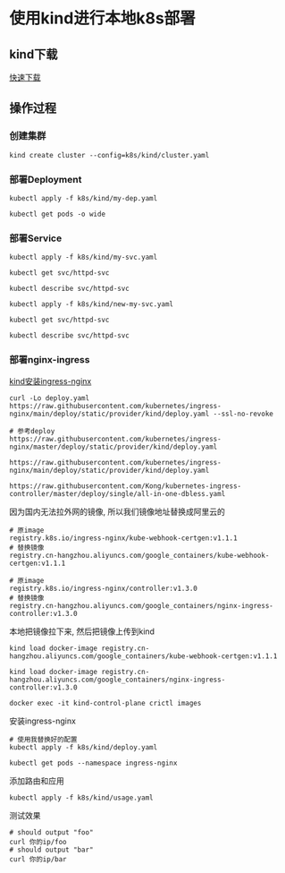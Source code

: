 # 使用kind进行本地k8s部署

## kind下载
[快速下载](https://kind.sigs.k8s.io/docs/user/quick-start/#installation)


## 操作过程

### 创建集群

```
kind create cluster --config=k8s/kind/cluster.yaml
```

### 部署Deployment

```
kubectl apply -f k8s/kind/my-dep.yaml

kubectl get pods -o wide
```

### 部署Service

```
kubectl apply -f k8s/kind/my-svc.yaml

kubectl get svc/httpd-svc

kubectl describe svc/httpd-svc

kubectl apply -f k8s/kind/new-my-svc.yaml

kubectl get svc/httpd-svc

kubectl describe svc/httpd-svc
```

### 部署nginx-ingress
[kind安装ingress-nginx](https://kind.sigs.k8s.io/docs/user/ingress/#ingress-nginx)


```
curl -Lo deploy.yaml https://raw.githubusercontent.com/kubernetes/ingress-nginx/main/deploy/static/provider/kind/deploy.yaml --ssl-no-revoke

# 参考deploy
https://raw.githubusercontent.com/kubernetes/ingress-nginx/master/deploy/static/provider/kind/deploy.yaml

https://raw.githubusercontent.com/kubernetes/ingress-nginx/main/deploy/static/provider/kind/deploy.yaml

https://raw.githubusercontent.com/Kong/kubernetes-ingress-controller/master/deploy/single/all-in-one-dbless.yaml

```

因为国内无法拉外网的镜像, 所以我们镜像地址替换成阿里云的

```
# 原image
registry.k8s.io/ingress-nginx/kube-webhook-certgen:v1.1.1
# 替换镜像
registry.cn-hangzhou.aliyuncs.com/google_containers/kube-webhook-certgen:v1.1.1

# 原image
registry.k8s.io/ingress-nginx/controller:v1.3.0
# 替换镜像
registry.cn-hangzhou.aliyuncs.com/google_containers/nginx-ingress-controller:v1.3.0
```

本地把镜像拉下来, 然后把镜像上传到kind

```
kind load docker-image registry.cn-hangzhou.aliyuncs.com/google_containers/kube-webhook-certgen:v1.1.1

kind load docker-image registry.cn-hangzhou.aliyuncs.com/google_containers/nginx-ingress-controller:v1.3.0

docker exec -it kind-control-plane crictl images
```

安装ingress-nginx

```
# 使用我替换好的配置
kubectl apply -f k8s/kind/deploy.yaml

kubectl get pods --namespace ingress-nginx
```

添加路由和应用

```
kubectl apply -f k8s/kind/usage.yaml
```

测试效果

```
# should output "foo"
curl 你的ip/foo
# should output "bar"
curl 你的ip/bar
```